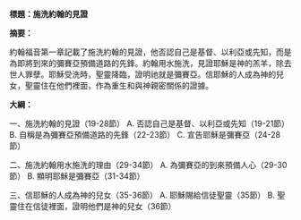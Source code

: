 **標題：施洗約翰的見證**

**摘要：**

約翰福音第一章記載了施洗約翰的見證，他否認自己是基督、以利亞或先知，而是為即將到來的彌賽亞預備道路的先鋒。約翰用水施洗，見證耶穌是神的羔羊，除去世人罪孽。耶穌受洗時，聖靈降臨，證明祂就是彌賽亞。信耶穌的人成為神的兒女，聖靈住在他們裡面，作為重生和與神親密關係的證據。

**大綱：**

一、施洗約翰的見證（19-28節）
    A. 否認自己是基督、以利亞或先知（19-21節）
    B. 自稱是為彌賽亞預備道路的先鋒（22-23節）
    C. 宣告耶穌是彌賽亞（24-28節）

二、施洗約翰用水施洗的理由（29-34節）
    A. 為彌賽亞的到來預備人心（29-30節）
    B. 顯明耶穌是彌賽亞（31-34節）

三、信耶穌的人成為神的兒女（35-36節）
    A. 耶穌賜給信徒聖靈（35節）
    B. 聖靈住在信徒裡面，證明他們是神的兒女（36節）